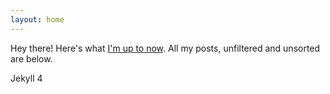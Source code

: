 ```yaml
---
layout: home
---
```


Hey there! Here's what [I'm up to now](/now). All my posts, unfiltered and unsorted are below.

Jekyll 4
